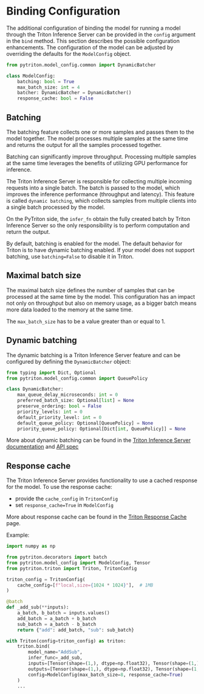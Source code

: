 <!--
Copyright (c) 2022-2023, NVIDIA CORPORATION & AFFILIATES. All rights reserved.

Licensed under the Apache License, Version 2.0 (the "License");
you may not use this file except in compliance with the License.
You may obtain a copy of the License at

    http://www.apache.org/licenses/LICENSE-2.0

Unless required by applicable law or agreed to in writing, software
distributed under the License is distributed on an "AS IS" BASIS,
WITHOUT WARRANTIES OR CONDITIONS OF ANY KIND, either express or implied.
See the License for the specific language governing permissions and
limitations under the License.
-->
# Binding Configuration

The additional configuration of binding the model for running a model through the Triton Inference Server can be
provided in the `config` argument in the `bind` method. This section describes the possible configuration enhancements.
The configuration of the model can be adjusted by overriding the defaults for the `ModelConfig` object.

```python
from pytriton.model_config.common import DynamicBatcher

class ModelConfig:
    batching: bool = True
    max_batch_size: int = 4
    batcher: DynamicBatcher = DynamicBatcher()
    response_cache: bool = False
```

## Batching

The batching feature collects one or more samples and passes them to the model together. The model processes
multiple samples at the same time and returns the output for all the samples processed together.

Batching can significantly improve throughput. Processing multiple samples at the same time leverages the benefits of
utilizing GPU performance for inference.

The Triton Inference Server is responsible for collecting multiple incoming requests into a single batch. The batch is
passed to the model, which improves the inference performance (throughput and latency). This feature is called
`dynamic batching`, which collects samples from multiple clients into a single batch processed by the model.

On the PyTriton side, the `infer_fn` obtain the fully created batch by Triton Inference Server so the only
responsibility is to perform computation and return the output.

By default, batching is enabled for the model. The default behavior for Triton is to have dynamic batching enabled.
If your model does not support batching, use `batching=False` to disable it in Triton.

## Maximal batch size

The maximal batch size defines the number of samples that can be processed at the same time by the model. This configuration
has an impact not only on throughput but also on memory usage, as a bigger batch means more data loaded to the memory
at the same time.

The `max_batch_size` has to be a value greater than or equal to 1.

## Dynamic batching

The dynamic batching is a Triton Inference Server feature and can be configured by defining the `DynamicBatcher`
object:

```python
from typing import Dict, Optional
from pytriton.model_config.common import QueuePolicy

class DynamicBatcher:
    max_queue_delay_microseconds: int = 0
    preferred_batch_size: Optional[list] = None
    preserve_ordering: bool = False
    priority_levels: int = 0
    default_priority_level: int = 0
    default_queue_policy: Optional[QueuePolicy] = None
    priority_queue_policy: Optional[Dict[int, QueuePolicy]] = None
```

More about dynamic batching can be found in
the [Triton Inference Server documentation](https://github.com/triton-inference-server/server/blob/main/docs/user_guide/model_configuration.md#dynamic-batcher)
and [API spec](api.md)

## Response cache

The Triton Inference Server provides functionality to use a cached response for the model. To use the response cache:

- provide the `cache_config` in `TritonConfig`
- set `response_cache=True` in `ModelConfig`

More about response cache can be found in the [Triton Response Cache](https://github.com/triton-inference-server/server/blob/main/docs/user_guide/response_cache.md) page.

Example:

```python
import numpy as np

from pytriton.decorators import batch
from pytriton.model_config import ModelConfig, Tensor
from pytriton.triton import Triton, TritonConfig

triton_config = TritonConfig(
    cache_config=[f"local,size={1024 * 1024}"],  # 1MB
)

@batch
def _add_sub(**inputs):
    a_batch, b_batch = inputs.values()
    add_batch = a_batch + b_batch
    sub_batch = a_batch - b_batch
    return {"add": add_batch, "sub": sub_batch}

with Triton(config=triton_config) as triton:
    triton.bind(
        model_name="AddSub",
        infer_func=_add_sub,
        inputs=[Tensor(shape=(1,), dtype=np.float32), Tensor(shape=(1,), dtype=np.float32)],
        outputs=[Tensor(shape=(1,), dtype=np.float32), Tensor(shape=(1,), dtype=np.float32)],
        config=ModelConfig(max_batch_size=8, response_cache=True)
    )
    ...
```
